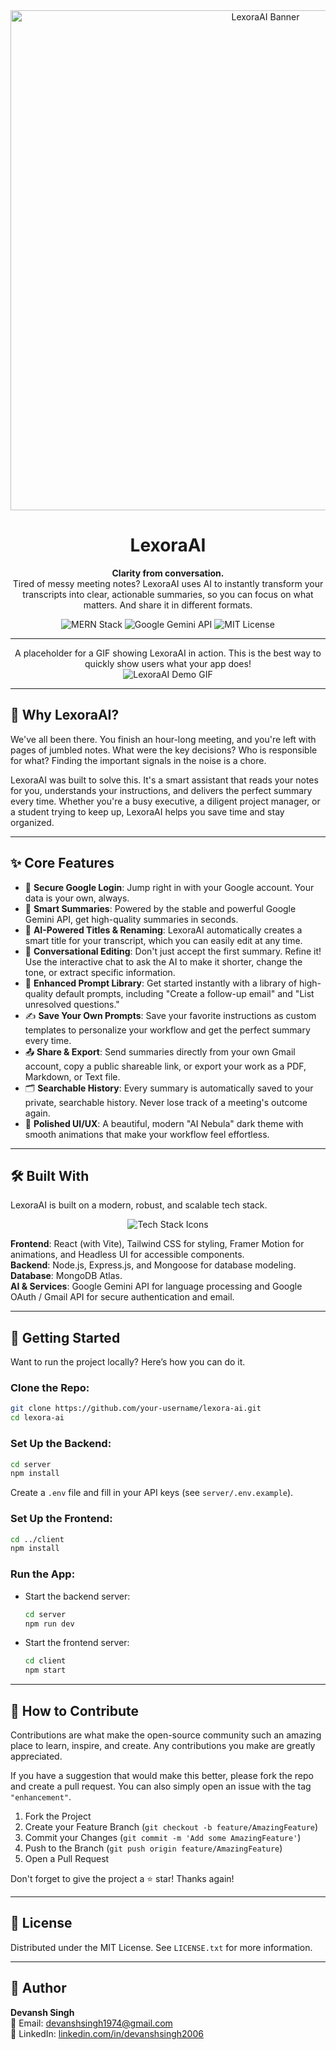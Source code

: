 <div align="center">
<img src="https://images.unsplash.com/photo-1534723452862-4c874018d66d?q=80&w=2070&auto=format&fit=crop" alt="LexoraAI Banner" width="800">

<h1 align="center">LexoraAI</h1>

<p align="center">
<strong>Clarity from conversation.</strong>
<br />
Tired of messy meeting notes? LexoraAI uses AI to instantly transform your transcripts into clear, actionable summaries, so you can focus on what matters. And share it in different formats.
</p>

<!-- Badges -->
<p align="center">
<img src="https://img.shields.io/badge/MERN-Stack-blue?style=for-the-badge&logo=mongodb" alt="MERN Stack">
<img src="https://img.shields.io/badge/Google-Gemini_API-4285F4?style=for-the-badge&logo=google" alt="Google Gemini API">
<img src="https://img.shields.io/badge/License-MIT-green?style=for-the-badge" alt="MIT License">
</p>
</div>

---

<div align="center">

A placeholder for a GIF showing LexoraAI in action. This is the best way to quickly show users what your app does!  
<img src="https://placehold.co/800x450/0f172a/FFFFFF?text=App%20Demo%20GIF" alt="LexoraAI Demo GIF">

</div>

---

## 🤔 Why LexoraAI?

We've all been there. You finish an hour-long meeting, and you're left with pages of jumbled notes. What were the key decisions? Who is responsible for what? Finding the important signals in the noise is a chore.

LexoraAI was built to solve this. It's a smart assistant that reads your notes for you, understands your instructions, and delivers the perfect summary every time. Whether you're a busy executive, a diligent project manager, or a student trying to keep up, LexoraAI helps you save time and stay organized.

---

## ✨ Core Features

- 🔐 **Secure Google Login**: Jump right in with your Google account. Your data is your own, always.  
- 🤖 **Smart Summaries**: Powered by the stable and powerful Google Gemini API, get high-quality summaries in seconds.  
- 📝 **AI-Powered Titles & Renaming**: LexoraAI automatically creates a smart title for your transcript, which you can easily edit at any time.  
- 💬 **Conversational Editing**: Don't just accept the first summary. Refine it! Use the interactive chat to ask the AI to make it shorter, change the tone, or extract specific information.  
- 🚀 **Enhanced Prompt Library**: Get started instantly with a library of high-quality default prompts, including "Create a follow-up email" and "List unresolved questions."  
- ✍️ **Save Your Own Prompts**: Save your favorite instructions as custom templates to personalize your workflow and get the perfect summary every time.  
- 📤 **Share & Export**: Send summaries directly from your own Gmail account, copy a public shareable link, or export your work as a PDF, Markdown, or Text file.  
- 🗂️ **Searchable History**: Every summary is automatically saved to your private, searchable history. Never lose track of a meeting's outcome again.  
- 🎨 **Polished UI/UX**: A beautiful, modern "AI Nebula" dark theme with smooth animations that make your workflow feel effortless.  

---

## 🛠️ Built With

LexoraAI is built on a modern, robust, and scalable tech stack.

<div align="center">
<img src="https://skillicons.dev/icons?i=react,tailwind,nodejs,express,mongo,vite" alt="Tech Stack Icons" />
</div>

**Frontend**: React (with Vite), Tailwind CSS for styling, Framer Motion for animations, and Headless UI for accessible components.  
**Backend**: Node.js, Express.js, and Mongoose for database modeling.  
**Database**: MongoDB Atlas.  
**AI & Services**: Google Gemini API for language processing and Google OAuth / Gmail API for secure authentication and email.  

---

## 🚀 Getting Started

Want to run the project locally? Here’s how you can do it.

### Clone the Repo:

```bash
git clone https://github.com/your-username/lexora-ai.git
cd lexora-ai
```

### Set Up the Backend:

```bash
cd server
npm install
```

Create a `.env` file and fill in your API keys (see `server/.env.example`).

### Set Up the Frontend:

```bash
cd ../client
npm install
```

### Run the App:

- Start the backend server:  
  ```bash
  cd server
  npm run dev
  ```

- Start the frontend server:  
  ```bash
  cd client
  npm start
  ```

---

## 🤝 How to Contribute

Contributions are what make the open-source community such an amazing place to learn, inspire, and create. Any contributions you make are greatly appreciated.

If you have a suggestion that would make this better, please fork the repo and create a pull request. You can also simply open an issue with the tag `"enhancement"`.

1. Fork the Project  
2. Create your Feature Branch (`git checkout -b feature/AmazingFeature`)  
3. Commit your Changes (`git commit -m 'Add some AmazingFeature'`)  
4. Push to the Branch (`git push origin feature/AmazingFeature`)  
5. Open a Pull Request  

Don't forget to give the project a ⭐ star! Thanks again!

---

## 📜 License

Distributed under the MIT License. See `LICENSE.txt` for more information.

---

## 👤 Author

**Devansh Singh**  
📧 Email: [devanshsingh1974@gmail.com](mailto:devanshsingh1974@gmail.com)  
🔗 LinkedIn: [linkedin.com/in/devanshsingh2006](https://linkedin.com/in/devanshsingh2006)  
